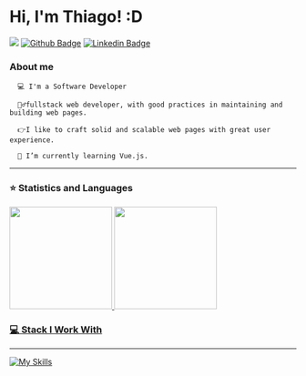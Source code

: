 # Hi, I'm Thiago! :D
<a href="mailto:thiago.silva.ts804@gmail.com"><img src="https://img.shields.io/badge/-Gmail-red?style=flat-square&logo=Gmail&logoColor=white"></a>
[![Github Badge](https://img.shields.io/badge/-Github-000?style=flat-square&logo=Github&logoColor=white&link=https://github.com/Thiago-cez)](https://github.com/Thiago-cez)         [![Linkedin Badge](https://img.shields.io/badge/-LinkedIn-blue?style=flat-square&logo=Linkedin&logoColor=white&link=https://www.linkedin.com/in/thiago-cezario-966409125/)](https://www.linkedin.com/in/thiago-cezario-966409125/)

   ### About me
   
      💻 I'm a Software Developer 
      
      🙋‍♂️fullstack web developer, with good practices in maintaining and building web pages. 
       
      👉I like to craft solid and scalable web pages with great user experience.
      
      🌱 I’m currently learning Vue.js.
      
-----------------------------------------------------------------------------------------------------------------------------------------------------------------------      
### ⭐ Statistics and Languages 

<div>
  <a href="https://github.com/Thiago-cez/thiagocezario"> 
    <img height="180em" src="https://github-readme-stats.vercel.app/api?username=thiagocezario&show_icons=true&theme=dark&include_all_commits=true&count_private=true"/>
    <img height="180em" src="https://github-readme-stats.vercel.app/api/top-langs/?username=Thiago-cez&layout=compact&langs_count=16&theme=dark"/>
</div>
  

### 💻 Stack I Work With
  --------------------------------------------------------------------------------------------------------------------------------------------------------------------
  [![My Skills](https://skills.thijs.gg/icons?i=js,ts,figma,java,nextjs,mysql,nodejs,react,tailwind,firebase,graphql,prisma,express,scss,vercel)](https://skills.thijs.gg)
